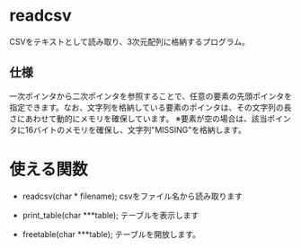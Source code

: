 # readcsv
CSVをテキストとして読み取り、3次元配列に格納するプログラム。

## 仕様
一次ポインタから二次ポインタを参照することで、任意の要素の先頭ポインタを指定できます。なお、文字列を格納している要素のポインタは、その文字列の長さにあわせて動的にメモリを確保しています。
※要素が空の場合は、該当ポインタに16バイトのメモリを確保し、文字列"MISSING"を格納します。

# 使える関数
- readcsv(char * filename);
	csvをファイル名から読み取ります

- print_table(char ***table);
	テーブルを表示します

- freetable(char ***table);
	テーブルを開放します。